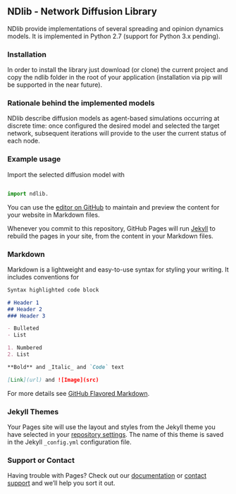## NDlib - Network Diffusion Library

NDlib provide implementations of several spreading and opinion dynamics models.
It is implemented in Python 2.7 (support for Python 3.x pending).

### Installation

In order to install the library just download (or clone) the current project and copy the ndlib folder in the root of your application (installation via pip will be supported in the near future).

### Rationale behind the implemented models

NDlib describe diffusion models as agent-based simulations occurring at discrete time: once configured the desired model and selected the target network, subsequent iterations will provide to the user the current status of each node.

### Example usage

Import the selected diffusion model with
```python

import ndlib.
```

You can use the [editor on GitHub](https://github.com/GiulioRossetti/ndlib/edit/master/README.md) to maintain and preview the content for your website in Markdown files.

Whenever you commit to this repository, GitHub Pages will run [Jekyll](https://jekyllrb.com/) to rebuild the pages in your site, from the content in your Markdown files.

### Markdown

Markdown is a lightweight and easy-to-use syntax for styling your writing. It includes conventions for

```markdown
Syntax highlighted code block

# Header 1
## Header 2
### Header 3

- Bulleted
- List

1. Numbered
2. List

**Bold** and _Italic_ and `Code` text

[Link](url) and ![Image](src)
```

For more details see [GitHub Flavored Markdown](https://guides.github.com/features/mastering-markdown/).

### Jekyll Themes

Your Pages site will use the layout and styles from the Jekyll theme you have selected in your [repository settings](https://github.com/GiulioRossetti/ndlib/settings). The name of this theme is saved in the Jekyll `_config.yml` configuration file.

### Support or Contact

Having trouble with Pages? Check out our [documentation](https://help.github.com/categories/github-pages-basics/) or [contact support](https://github.com/contact) and we’ll help you sort it out.
